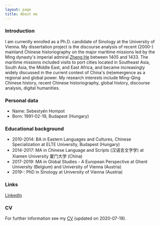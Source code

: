 ```yaml
---
layout: page
title: About me
---
```


### Introduction
I am currently enrolled as a Ph.D. candidate of Sinology at the University of Vienna. My dissertation project is the discourse analysis of recent (2000-) mainland Chinese historiography on the major maritime missions led by the Ming dynasty's imperial admiral [Zheng He](https://en.wikipedia.org/wiki/Zheng_He) between 1405 and 1433. The maritime missions included visits to port cities located in Southeast Asia, South Asia, the Middle East, and East Africa, and became increasingly widely discussed in the current context of China's (re)emergence as a regional and global power. My research interests include Ming-Qing Chinese history, recent Chinese historiography, global history, discourse analysis, digital humanities.  


### Personal data
* Name: Sebestyén Hompot
* Born: 1991-02-19, Budapest (Hungary)  


### Educational background
* 2010-2014: BA in Eastern Languages and Cultures, Chinese Specialization at ELTE University, Budapest (Hungary)
* 2014-2017: MA in Chinese Language and Scripts (汉语言文字学) at Xiamen University 厦门大学 (China)
* 2017-2019: MA in Global Studies - A European Perspective at Ghent University (Belgium) and University of Vienna (Austria)
* 2019-: PhD in Sinology at University of Vienna (Austria)  


### Links  
[LinkedIn](https://www.linkedin.com/in/sebesty%C3%A9n-hompot-84b00ba1/)  


### CV  
For further information see my [CV](/img/Sebestyen_Hompot_CV_academic-converted.pdf) (updated on 2020-07-19).


